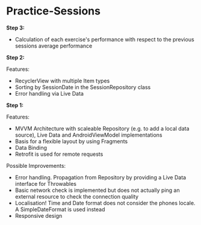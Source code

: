 # Practice-Sessions


<b>Step 3:</b>
* Calculation of each exercise's performance with respect to the previous sessions average performance

<b>Step 2:</b>

Features:
* RecyclerView with multiple Item types
* Sorting by SessionDate in the SessionRepository class
* Error handling via Live Data


<b>Step 1:</b>

Features:
* MVVM Architecture with scaleable Repository (e.g. to add a local data source), Live Data and AndroidViewModel implementations
* Basis for a flexible layout by using Fragments
* Data Binding
* Retrofit is used for remote requests

Possible Improvements:
* Error handling. Propagation from Repository by providing a Live Data interface for Throwables
* Basic network check is implemented but does not actually ping an external resource to check the connection quality
* Localisation! Time and Date format does not consider the phones locale. A SimpleDateFormat is used instead
* Responsive design
